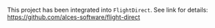 This project has been integrated into `FlightDirect`. See link for details:
https://github.com/alces-software/flight-direct
